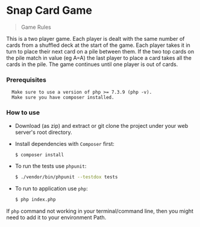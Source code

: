 # Snap Card Game
> Game Rules
 
This is a two player game. 
Each player is dealt with the same number of cards from a shuffled deck at the start of the game. 
Each player takes it in turn to place their next card on a pile between them.
If the two top cards on the pile match in value (eg A=A) the last player to place a card takes all the cards in the pile.
The game continues until one player is out of cards.
 
### Prerequisites
```
  Make sure to use a version of php >= 7.3.9 (php -v).
  Make sure you have composer installed. 
```

### How to use
 - Download (as zip) and extract or git clone the project under your web server's root directory.
 
 - Install dependencies with `Composer` first:
   ```bash
   $ composer install
   ```
 - To run the tests use `phpunit`:   
   ```bash
   $ ./vendor/bin/phpunit --testdox tests
   ```
 - To run to application use `php`: 
    ```bash   
    $ php index.php
    ```  
 If `php` command not working in your terminal/command line, then you might need to add it to your environment Path.